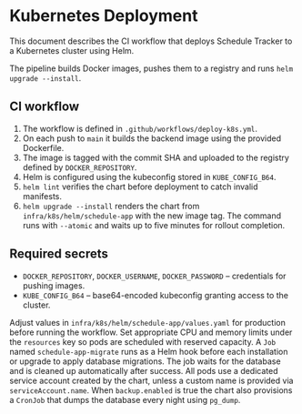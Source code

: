 # Kubernetes Deployment

This document describes the CI workflow that deploys Schedule Tracker to a Kubernetes cluster using Helm.

The pipeline builds Docker images, pushes them to a registry and runs `helm upgrade --install`.

## CI workflow

1. The workflow is defined in `.github/workflows/deploy-k8s.yml`.
2. On each push to `main` it builds the backend image using the provided Dockerfile.
3. The image is tagged with the commit SHA and uploaded to the registry defined by `DOCKER_REPOSITORY`.
4. Helm is configured using the kubeconfig stored in `KUBE_CONFIG_B64`.
5. `helm lint` verifies the chart before deployment to catch invalid manifests.
6. `helm upgrade --install` renders the chart from `infra/k8s/helm/schedule-app` with the new image tag. The command runs with `--atomic` and waits up to five minutes for rollout completion.

## Required secrets

- `DOCKER_REPOSITORY`, `DOCKER_USERNAME`, `DOCKER_PASSWORD` – credentials for pushing images.
- `KUBE_CONFIG_B64` – base64-encoded kubeconfig granting access to the cluster.

Adjust values in `infra/k8s/helm/schedule-app/values.yaml` for production before running the workflow.
Set appropriate CPU and memory limits under the `resources` key so pods are scheduled with reserved capacity.
A `Job` named `schedule-app-migrate` runs as a Helm hook before each installation or upgrade to apply database migrations. The job waits for the database and is cleaned up automatically after success.
All pods use a dedicated service account created by the chart, unless a custom
name is provided via `serviceAccount.name`.
When `backup.enabled` is true the chart also provisions a `CronJob` that dumps the database every night using `pg_dump`.
